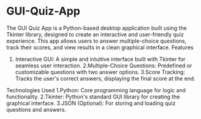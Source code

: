 # GUI-Quiz-App
The GUI Quiz App is a Python-based desktop application built using the Tkinter library, designed to create an interactive and user-friendly quiz experience. This app allows users to answer multiple-choice questions, track their scores, and view results in a clean graphical interface.
Features
1. Interactive GUI: A simple and intuitive interface built with Tkinter for seamless user interaction.
2.Multiple-Choice Questions: Predefined or customizable questions with two answer options.
3.Score Tracking: Tracks the user's correct answers, displaying the final score at the end.

Technologies Used
1.Python: Core programming language for logic and functionality.
2.Tkinter: Python's standard GUI library for creating the graphical interface.
3.JSON (Optional): For storing and loading quiz questions and answers.
